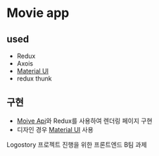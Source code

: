 # Movie app

## used

- Redux
- Axois
- [Material UI](https://material-ui.com/)
- redux thunk

## 구현

- [Moive Api](https://yts.am/api#list_movies)와 Redux를 사용하여 렌더링 페이지 구현
- 디자인 경우 [Material UI](https://material-ui.com/) 사용

Logostory 프로젝트 진행을 위한 프론트엔드 B팀 과제
